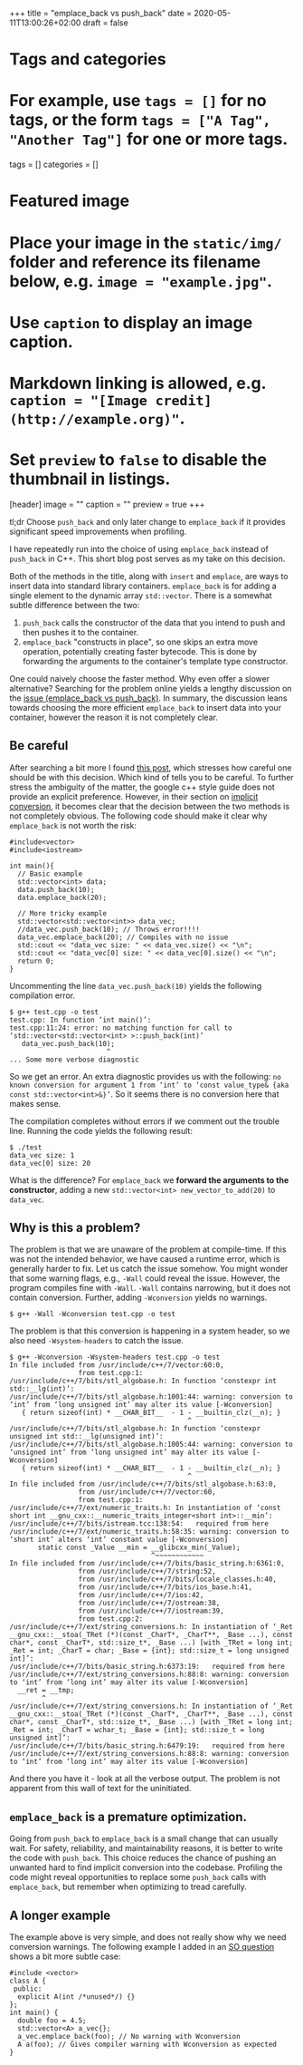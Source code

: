 +++
title = "emplace_back vs push_back"
date = 2020-05-11T13:00:26+02:00
draft = false

# Tags and categories
# For example, use `tags = []` for no tags, or the form `tags = ["A Tag", "Another Tag"]` for one or more tags.
tags = []
categories = []

# Featured image
# Place your image in the `static/img/` folder and reference its filename below, e.g. `image = "example.jpg"`.
# Use `caption` to display an image caption.
#   Markdown linking is allowed, e.g. `caption = "[Image credit](http://example.org)"`.
# Set `preview` to `false` to disable the thumbnail in listings.
[header]
image = ""
caption = ""
preview = true
+++

tl;dr Choose `push_back` and only later change to `emplace_back` if it provides significant speed improvements when profiling.

I have repeatedly run into the choice of using `emplace_back` instead of `push_back` in C++. This short blog post serves as my take on this decision.

Both of the methods in the title, along with `insert` and `emplace`, are ways to insert data into standard library containers. `emplace_back` is for adding a single element to the dynamic array `std::vector`. There is a somewhat subtle difference between the two:

1. `push_back` calls the constructor of the data that you intend to push and then pushes it to the container.
2. `emplace_back` "constructs in place", so one skips an extra move operation, potentially creating faster bytecode. This is done by forwarding the arguments to the container's template type constructor.

One could naively choose the faster method. Why even offer a slower alternative? Searching for the problem online yields a lengthy discussion on the [issue (emplace_back vs push_back)](https://stackoverflow.com/questions/4303513/push-back-vs-emplace-back). In summary, the discussion leans towards choosing the more efficient `emplace_back` to insert data into your container, however the reason it is not completely clear.

## Be careful

After searching a bit more I found [this post](https://abseil.io/tips/112), which stresses how careful one should be with this decision. Which kind of tells you to be careful. To further stress the ambiguity of the matter, the google c++ style guide does not provide an explicit preference. However, in their section on [implicit conversion](https://google.github.io/styleguide/cppguide.html#Implicit_Conversions), it becomes clear that the decision between the two methods is not completely obvious. The following code should make it clear why `emplace_back` is not worth the risk: 


```{cpp}
#include<vector>                                                                                                                                                                                                   
#include<iostream>

int main(){
  // Basic example
  std::vector<int> data;
  data.push_back(10);
  data.emplace_back(20);

  // More tricky example
  std::vector<std::vector<int>> data_vec;
  //data_vec.push_back(10); // Throws error!!!!
  data_vec.emplace_back(20); // Compiles with no issue
  std::cout << "data_vec size: " << data_vec.size() << "\n";
  std::cout << "data_vec[0] size: " << data_vec[0].size() << "\n";
  return 0;
}
```

Uncommenting the line `data_vec.push_back(10)` yields the following compilation error.

```
$ g++ test.cpp -o test
test.cpp: In function ‘int main()’:
test.cpp:11:24: error: no matching function for call to ‘std::vector<std::vector<int> >::push_back(int)’
   data_vec.push_back(10);
                        ^
... Some more verbose diagnostic
```

So we get an error. An extra diagnostic provides us with the following: `no known conversion for argument 1 from ‘int’ to ‘const value_type& {aka const std::vector<int>&}’`. So it seems there is no conversion here that makes sense.

The compilation completes without errors if we comment out the trouble line. Running the code yields the following result:


```
$ ./test
data_vec size: 1
data_vec[0] size: 20
```

What is the difference? For `emplace_back` we **forward the arguments to the constructor**, adding a new `std::vector<int> new_vector_to_add(20)` to `data_vec`.

## Why is this a problem?

The problem is that we are unaware of the problem at compile-time. If this was not the intended behavior, we have caused a runtime error, which is generally harder to fix. Let us catch the issue somehow. You might wonder that some warning flags, e.g., `-Wall` could reveal the issue. However, the program compiles fine with `-Wall`. `-Wall` contains narrowing, but it does not contain conversion. Further, adding `-Wconversion` yields no warnings.

```
$ g++ -Wall -Wconversion test.cpp -o test
```

The problem is that this conversion is happening in a system header, so we also need `-Wsystem-headers` to catch the issue.

```
$ g++ -Wconversion -Wsystem-headers test.cpp -o test
In file included from /usr/include/c++/7/vector:60:0,
                 from test.cpp:1:
/usr/include/c++/7/bits/stl_algobase.h: In function ‘constexpr int std::__lg(int)’:
/usr/include/c++/7/bits/stl_algobase.h:1001:44: warning: conversion to ‘int’ from ‘long unsigned int’ may alter its value [-Wconversion]
   { return sizeof(int) * __CHAR_BIT__  - 1 - __builtin_clz(__n); }
                                            ^
/usr/include/c++/7/bits/stl_algobase.h: In function ‘constexpr unsigned int std::__lg(unsigned int)’:
/usr/include/c++/7/bits/stl_algobase.h:1005:44: warning: conversion to ‘unsigned int’ from ‘long unsigned int’ may alter its value [-Wconversion]
   { return sizeof(int) * __CHAR_BIT__  - 1 - __builtin_clz(__n); }
                                            ^
In file included from /usr/include/c++/7/bits/stl_algobase.h:63:0,
                 from /usr/include/c++/7/vector:60,
                 from test.cpp:1:
/usr/include/c++/7/ext/numeric_traits.h: In instantiation of ‘const short int __gnu_cxx::__numeric_traits_integer<short int>::__min’:
/usr/include/c++/7/bits/istream.tcc:138:54:   required from here
/usr/include/c++/7/ext/numeric_traits.h:58:35: warning: conversion to ‘short int’ alters ‘int’ constant value [-Wconversion]
       static const _Value __min = __glibcxx_min(_Value);
                                   ^~~~~~~~~~~~~
In file included from /usr/include/c++/7/bits/basic_string.h:6361:0,
                 from /usr/include/c++/7/string:52,
                 from /usr/include/c++/7/bits/locale_classes.h:40,
                 from /usr/include/c++/7/bits/ios_base.h:41,
                 from /usr/include/c++/7/ios:42,
                 from /usr/include/c++/7/ostream:38,
                 from /usr/include/c++/7/iostream:39,
                 from test.cpp:2:
/usr/include/c++/7/ext/string_conversions.h: In instantiation of ‘_Ret __gnu_cxx::__stoa(_TRet (*)(const _CharT*, _CharT**, _Base ...), const char*, const _CharT*, std::size_t*, _Base ...) [with _TRet = long int; _Ret = int; _CharT = char; _Base = {int}; std::size_t = long unsigned int]’:
/usr/include/c++/7/bits/basic_string.h:6373:19:   required from here
/usr/include/c++/7/ext/string_conversions.h:88:8: warning: conversion to ‘int’ from ‘long int’ may alter its value [-Wconversion]
  __ret = __tmp;
        ^
/usr/include/c++/7/ext/string_conversions.h: In instantiation of ‘_Ret __gnu_cxx::__stoa(_TRet (*)(const _CharT*, _CharT**, _Base ...), const char*, const _CharT*, std::size_t*, _Base ...) [with _TRet = long int; _Ret = int; _CharT = wchar_t; _Base = {int}; std::size_t = long unsigned int]’:
/usr/include/c++/7/bits/basic_string.h:6479:19:   required from here
/usr/include/c++/7/ext/string_conversions.h:88:8: warning: conversion to ‘int’ from ‘long int’ may alter its value [-Wconversion]

```

And there you have it - look at all the verbose output. The problem is not apparent from this wall of text for the uninitiated.

## `emplace_back` is a premature optimization.

Going from `push_back` to `emplace_back` is a small change that can usually wait. For safety, reliability, and maintainability reasons, it is better to write the code with `push_back`. This choice reduces the chance of pushing an unwanted hard to find implicit conversion into the codebase. Profiling the code might reveal opportunities to replace some `push_back` calls with `emplace_back`, but remember when optimizing to tread carefully.

## A longer example

The example above is very simple, and does not really show why we need conversion warnings. The following example I added in an [SO question](https://stackoverflow.com/questions/61592849/no-narrowing-warnings-when-using-emplace-back-instead-of-push-back) shows a bit more subtle case:

```{cpp}
#include <vector>
class A {
 public:
  explicit A(int /*unused*/) {}
};
int main() {
  double foo = 4.5;
  std::vector<A> a_vec{};
  a_vec.emplace_back(foo); // No warning with Wconversion
  A a(foo); // Gives compiler warning with Wconversion as expected
}
```
